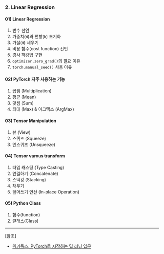 ### 2. Linear Regression

#### 01) Linear Regression

1. 변수 선언
2. 가중치(`W`)와 편향(`b`) 초기화
3. 가설(`H`) 세우기
4. 비용 함수(cost function) 선언
5. 경사 하강법 구현
6. `optimizer.zero_grad()`의 필요 이유
7. `torch.manual_seed()` 사용 이유


#### 02) PyTorch 자주 사용하는 기능

1. 곱셈 (Multiplication)
2. 평균 (Mean)
3. 덧셈 (Sum)
4. 최대 (Max) & 아그맥스 (ArgMax)

#### 03) Tensor Manipulation

1. 뷰 (View)
2. 스퀴즈 (Squeeze)
3. 언스퀴즈 (Unsqueeze)

#### 04) Tensor varous transform 

1. 타입 캐스팅 (Type Casting)
2. 연결하기 (Concatenate)
3. 스텍킹 (Stacking)
4. 채우기
5. 덮어쓰기 연산 (In-place Operation)

#### 05) Python Class

1. 함수(function)
2. 클래스(Class)







-----
[참조]
- [위키독스, PyTorch로 시작하는 딥 러닝 입문](https://wikidocs.net/book/2788)
